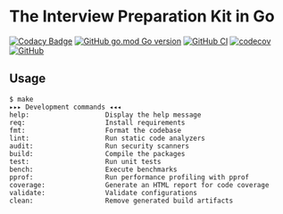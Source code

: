 # The Interview Preparation Kit in Go

[![Codacy Badge](https://api.codacy.com/project/badge/Grade/4360894c20dd45edbe44f1062a39e91a)](https://app.codacy.com/gh/arttet/Interview-Preparation-Kit-in-Go?utm_source=github.com&utm_medium=referral&utm_content=arttet/Interview-Preparation-Kit-in-Go&utm_campaign=Badge_Grade)
[![GitHub go.mod Go version](https://img.shields.io/github/go-mod/go-version/arttet/Interview-Preparation-Kit-in-Go)](https://golang.org)
[![GitHub CI](https://github.com/arttet/Interview-Preparation-Kit-in-Go/actions/workflows/github-ci.yml/badge.svg?branch=main)](https://github.com/arttet/Interview-Preparation-Kit-in-Go/actions/workflows/github-ci.yml)
[![codecov](https://codecov.io/gh/arttet/Interview-Preparation-Kit-in-Go/branch/main/graph/badge.svg?token=EZQHXFHO0S)](https://codecov.io/gh/arttet/Interview-Preparation-Kit-in-Go)
[![GitHub](https://img.shields.io/github/license/arttet/Interview-Preparation-Kit-in-Go)](https://github.com/arttet/Interview-Preparation-Kit-in-Go/blob/main/LICENSE)

## Usage

```text
$ make
▸▸▸ Development commands ◂◂◂
help:                   Display the help message
req:                    Install requirements
fmt:                    Format the codebase
lint:                   Run static code analyzers
audit:                  Run security scanners
build:                  Compile the packages
test:                   Run unit tests
bench:                  Execute benchmarks
pprof:                  Run performance profiling with pprof
coverage:               Generate an HTML report for code coverage
validate:               Validate configurations
clean:                  Remove generated build artifacts
```
